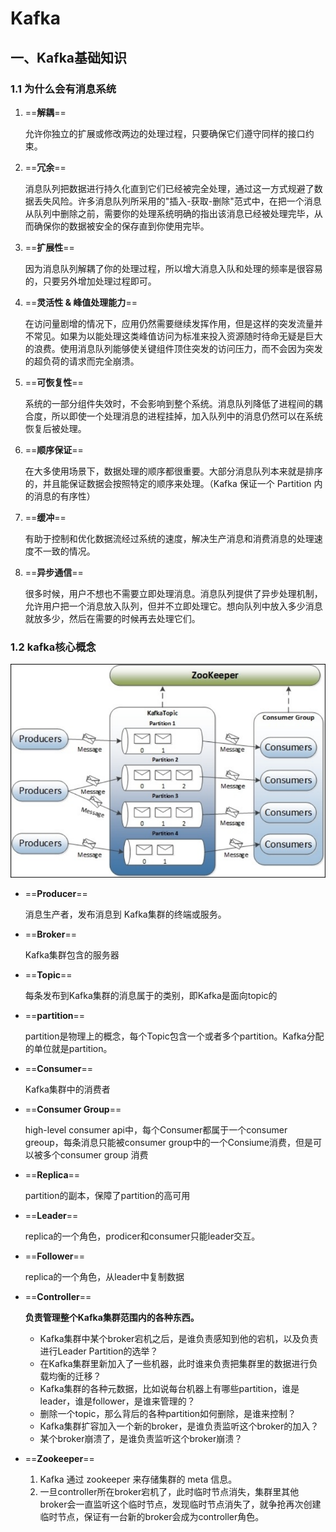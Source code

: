 # Kafka

## 一、Kafka基础知识

### 1.1 为什么会有消息系统

1. ==**解耦**==

   允许你独立的扩展或修改两边的处理过程，只要确保它们遵守同样的接口约束。

2. ==**冗余**==

   消息队列把数据进行持久化直到它们已经被完全处理，通过这一方式规避了数据丢失风险。许多消息队列所采用的"插入-获取-删除"范式中，在把一个消息从队列中删除之前，需要你的处理系统明确的指出该消息已经被处理完毕，从而确保你的数据被安全的保存直到你使用完毕。

3. ==**扩展性**==

   因为消息队列解耦了你的处理过程，所以增大消息入队和处理的频率是很容易的，只要另外增加处理过程即可。

4. ==**灵活性 & 峰值处理能力**==

   在访问量剧增的情况下，应用仍然需要继续发挥作用，但是这样的突发流量并不常见。如果为以能处理这类峰值访问为标准来投入资源随时待命无疑是巨大的浪费。使用消息队列能够使关键组件顶住突发的访问压力，而不会因为突发的超负荷的请求而完全崩溃。

5. ==**可恢复性**==

   系统的一部分组件失效时，不会影响到整个系统。消息队列降低了进程间的耦合度，所以即使一个处理消息的进程挂掉，加入队列中的消息仍然可以在系统恢复后被处理。

6. ==**顺序保证**==

   在大多使用场景下，数据处理的顺序都很重要。大部分消息队列本来就是排序的，并且能保证数据会按照特定的顺序来处理。（Kafka 保证一个 Partition 内的消息的有序性）

7. ==**缓冲**==

   有助于控制和优化数据流经过系统的速度，解决生产消息和消费消息的处理速度不一致的情况。

8. ==**异步通信**==

   很多时候，用户不想也不需要立即处理消息。消息队列提供了异步处理机制，允许用户把一个消息放入队列，但并不立即处理它。想向队列中放入多少消息就放多少，然后在需要的时候再去处理它们。

### 1.2 kafka核心概念

![Kafka集群架构](kafka.assets/Kafka集群架构.png)

* ==**Producer**==

  消息生产者，发布消息到 Kafka集群的终端或服务。

* ==**Broker**==

  Kafka集群包含的服务器

* ==**Topic**==

  每条发布到Kafka集群的消息属于的类别，即Kafka是面向topic的

* ==**partition**==

  partition是物理上的概念，每个Topic包含一个或者多个partition。Kafka分配的单位就是partition。

* ==**Consumer**==

  Kafka集群中的消费者

* ==**Consumer Group**==

  high-level consumer api中，每个Consumer都属于一个consumer greoup，每条消息只能被consumer group中的一个Consiume消费，但是可以被多个consumer group 消费

* ==**Replica**==

  partition的副本，保障了partition的高可用

* ==**Leader**==

  replica的一个角色，prodicer和consumer只能leader交互。

* ==**Follower**==

  replica的一个角色，从leader中复制数据

* ==**Controller**==

  **负责管理整个Kafka集群范围内的各种东西。**

  * Kafka集群中某个broker宕机之后，是谁负责感知到他的宕机，以及负责进行Leader Partition的选举？
  * 在Kafka集群里新加入了一些机器，此时谁来负责把集群里的数据进行负载均衡的迁移？
  * Kafka集群的各种元数据，比如说每台机器上有哪些partition，谁是leader，谁是follower，是谁来管理的？
  * 删除一个topic，那么背后的各种partition如何删除，是谁来控制？
  * Kafka集群扩容加入一个新的broker，是谁负责监听这个broker的加入？
  * 某个broker崩溃了，是谁负责监听这个broker崩溃？

* ==**Zookeeper**==

  1. Kafka 通过 zookeeper 来存储集群的 meta 信息。
  2. 一旦controller所在broker宕机了，此时临时节点消失，集群里其他broker会一直监听这个临时节点，发现临时节点消失了，就争抢再次创建临时节点，保证有一台新的broker会成为controller角色。

  